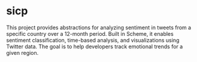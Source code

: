 # sicp
This project provides abstractions for analyzing sentiment in tweets from a specific country over a 12-month period. Built in Scheme, it enables sentiment classification, time-based analysis, and visualizations using Twitter data. The goal is to help developers track emotional trends for a given region.
